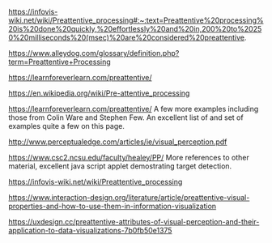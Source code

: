 https://infovis-wiki.net/wiki/Preattentive_processing#:~:text=Preattentive%20processing%20is%20done%20quickly,%20effortlessly%20and%20in,200%20to%20250%20milliseconds%20(msec)%20are%20considered%20preattentive.

https://www.alleydog.com/glossary/definition.php?term=Preattentive+Processing

https://learnforeverlearn.com/preattentive/

https://en.wikipedia.org/wiki/Pre-attentive_processing

https://learnforeverlearn.com/preattentive/
A few more examples including those from Colin Ware and Stephen Few.
An excellent list of and set of examples quite a few on this page.

http://www.perceptualedge.com/articles/ie/visual_perception.pdf

https://www.csc2.ncsu.edu/faculty/healey/PP/
More references to other material, excellent java script applet demostrating target detection.

https://infovis-wiki.net/wiki/Preattentive_processing

https://www.interaction-design.org/literature/article/preattentive-visual-properties-and-how-to-use-them-in-information-visualization

https://uxdesign.cc/preattentive-attributes-of-visual-perception-and-their-application-to-data-visualizations-7b0fb50e1375
